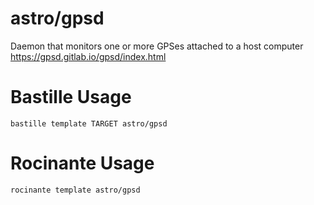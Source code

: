 # astro/gpsd
Daemon that monitors one or more GPSes attached to a host computer
https://gpsd.gitlab.io/gpsd/index.html

# Bastille Usage
```shell
bastille template TARGET astro/gpsd
```

# Rocinante Usage
```shell
rocinante template astro/gpsd
```
